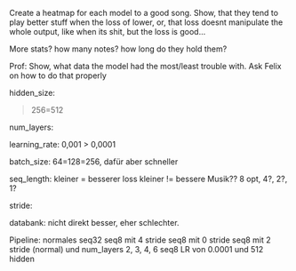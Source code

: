 Create a heatmap for each model to a good song.
Show, that they tend to play better stuff when the loss of lower, or, that loss doesnt manipulate the whole output,
like when its shit, but the loss is good...

More stats?
how many notes? how long do they hold them?

Prof: Show, what data the model had the most/least trouble with.
Ask Felix on how to do that properly




hidden_size:
> 256=512

num_layers:


learning_rate:
0,001 > 0,0001

batch_size:
64=128=256, dafür aber schneller

seq_length:
kleiner = besserer loss
kleiner != bessere Musik??
8 opt, 4?, 2?, 1?

stride:


databank:
nicht direkt besser, eher schlechter.



Pipeline:
normales seq32
seq8 mit 4 stride 
seq8 mit 0 stride
seq8 mit 2 stride (normal) und num_layers 2, 3, 4, 6
seq8 LR von 0.0001 und 512 hidden
